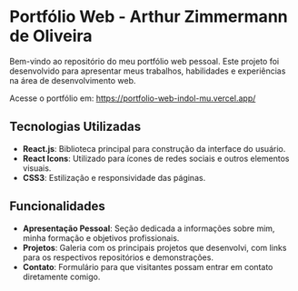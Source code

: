 # Portfólio Web - Arthur Zimmermann de Oliveira

Bem-vindo ao repositório do meu portfólio web pessoal. Este projeto foi desenvolvido para apresentar meus trabalhos, habilidades e experiências na área de desenvolvimento web.

Acesse o portfólio em: https://portfolio-web-indol-mu.vercel.app/

## Tecnologias Utilizadas

- **React.js**: Biblioteca principal para construção da interface do usuário.
- **React Icons**: Utilizado para ícones de redes sociais e outros elementos visuais.
- **CSS3**: Estilização e responsividade das páginas.

## Funcionalidades

- **Apresentação Pessoal**: Seção dedicada a informações sobre mim, minha formação e objetivos profissionais.
- **Projetos**: Galeria com os principais projetos que desenvolvi, com links para os respectivos repositórios e demonstrações.
- **Contato**: Formulário para que visitantes possam entrar em contato diretamente comigo.
